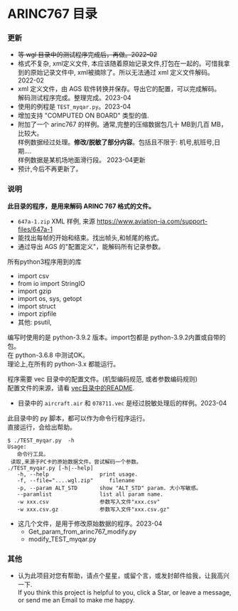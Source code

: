# ARINC767 目录  

### 更新  
  * ~~等 wgl 目录中的测试程序完成后，再做。2022-02~~   
  * 格式不复杂, xml定义文件, 本应该随着原始记录文件,打包在一起的。可惜我拿到的原始记录文件中, xml被摘除了。所以无法通过 xml 定义文件解码。2022-02   
  * xml 定义文件，由 AGS 软件转换并保存。导出它的配置，可以完成解码。   
    解码测试程序完成。整理完成。2023-04   
  * 使用的例程是 `TEST_myqar.py`。2023-04   
  * 增加支持 "COMPUTED ON BOARD" 类型的值.    
  * 附加了一个 arinc767 的样例。通常,完整的压缩数据包几十 MB到几百 MB，比较大。    
    样例数据经过处理。**修改/脱敏了部分内容**。包括且不限于: 机号,航班号,日期....   
    样例数据是某机场地面滑行段。 2023-04更新   
  * 预计,今后不再更新了。   


### 说明  
**此目录的程序，是用来解码 ARINC 767 格式的文件。**   
  * `647a-1.zip` XML 样例, 来源 https://www.aviation-ia.com/support-files/647a-1
  * 能找出每帧的开始和结束。找出帧头,和帧尾的格式。   
  * 通过导出 AGS 的"配置定义"，能解码所有记录参数。   

所有python3程序用到的库   
  * import csv   
  * from io import StringIO   
  * import gzip   
  * import os, sys, getopt   
  * import struct   
  * import zipfile   
  * 其他: psutil,   


编写时使用的是 python-3.9.2 版本。import包都是 python-3.9.2内置或自带的包。   
在 python-3.6.8 中测试OK。   
理论上,在所有的 python-3.x 都能运行。   

程序需要 vec 目录中的配置文件。(机型编码规范, 或者参数编码规则)    
配置文件的来源，请看 [vec目录中的README](https://github.com/osnosn/FlightDataDecode/tree/main/ARINC767/vec).    
  * 目录中的 `aircraft.air` 和 `078711.vec` 是经过脱敏处理后的样例。2023-04   

此目录中的 py 脚本，都可以作为命令行程序运行。   
直接运行，会给出帮助。   
```
$ ./TEST_myqar.py  -h
Usage:
   命令行工具。
 读取,来源于PC卡的原始数据文件。尝试解码一个参数。
./TEST_myqar.py [-h|--help]
   -h, --help                print usage.
   -f, --file="....wgl.zip"     filename
   -p, --param ALT_STD       show "ALT_STD" param. 大小写敏感。
   --paramlist               list all param name.
   -w xxx.csv                参数写入文件"xxx.csv"
   -w xxx.csv.gz             参数写入文件"xxx.csv.gz"
```
* 这几个文件，是用于修改原始数据的程序。2023-04   
  * Get_param_from_arinc767_modify.py   
  * modify_TEST_myqar.py   


### 其他  
* 认为此项目对您有帮助，请点个星星，或留个言，或发封邮件给我，让我高兴一下.  
  If you think this project is helpful to you, click a Star, or leave a message, or send me an Email to make me happy.


